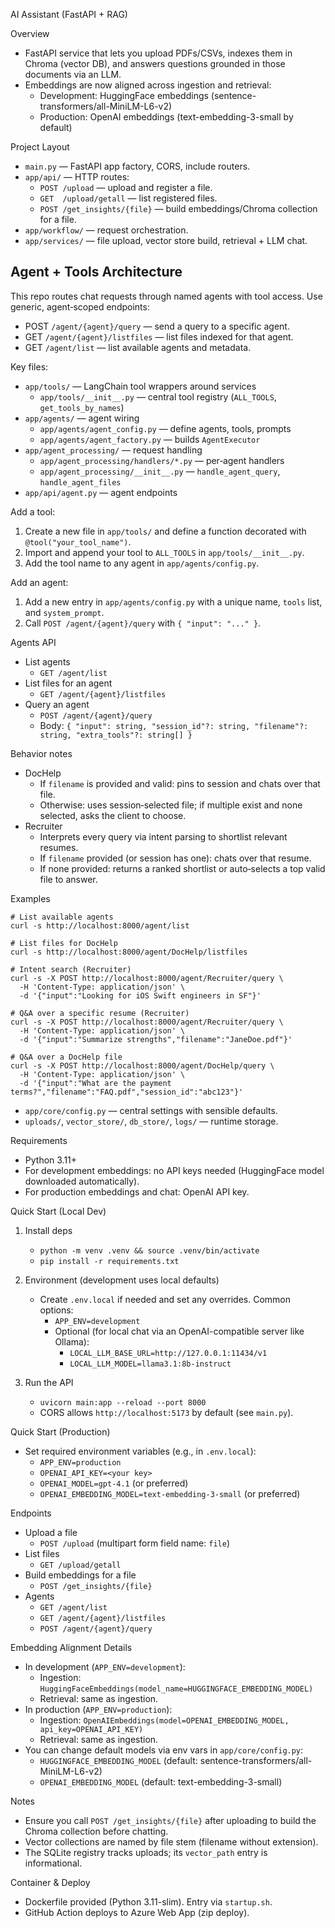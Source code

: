 AI Assistant (FastAPI + RAG)

Overview
- FastAPI service that lets you upload PDFs/CSVs, indexes them in Chroma (vector DB), and answers questions grounded in those documents via an LLM.
- Embeddings are now aligned across ingestion and retrieval:
  - Development: HuggingFace embeddings (sentence-transformers/all-MiniLM-L6-v2)
  - Production: OpenAI embeddings (text-embedding-3-small by default)

Project Layout
- `main.py` — FastAPI app factory, CORS, include routers.
- `app/api/` — HTTP routes:
  - `POST /upload` — upload and register a file.
  - `GET  /upload/getall` — list registered files.
  - `POST /get_insights/{file}` — build embeddings/Chroma collection for a file.
- `app/workflow/` — request orchestration.
- `app/services/` — file upload, vector store build, retrieval + LLM chat.

## Agent + Tools Architecture

This repo routes chat requests through named agents with tool access. Use generic, agent‑scoped endpoints:

- POST `/agent/{agent}/query` — send a query to a specific agent.
- GET `/agent/{agent}/listfiles` — list files indexed for that agent.
- GET `/agent/list` — list available agents and metadata.

Key files:

- `app/tools/` — LangChain tool wrappers around services
  - `app/tools/__init__.py` — central tool registry (`ALL_TOOLS`, `get_tools_by_names`)
- `app/agents/` — agent wiring
  - `app/agents/agent_config.py` — define agents, tools, prompts
  - `app/agents/agent_factory.py` — builds `AgentExecutor`
- `app/agent_processing/` — request handling
  - `app/agent_processing/handlers/*.py` — per‑agent handlers
  - `app/agent_processing/__init__.py` — `handle_agent_query`, `handle_agent_files`
- `app/api/agent.py` — agent endpoints

Add a tool:

1. Create a new file in `app/tools/` and define a function decorated with `@tool("your_tool_name")`.
2. Import and append your tool to `ALL_TOOLS` in `app/tools/__init__.py`.
3. Add the tool name to any agent in `app/agents/config.py`.

Add an agent:

1. Add a new entry in `app/agents/config.py` with a unique name, `tools` list, and `system_prompt`.
2. Call `POST /agent/{agent}/query` with `{ "input": "..." }`.

Agents API
- List agents
  - `GET /agent/list`
- List files for an agent
  - `GET /agent/{agent}/listfiles`
- Query an agent
  - `POST /agent/{agent}/query`
  - Body: `{ "input": string, "session_id"?: string, "filename"?: string, "extra_tools"?: string[] }`

Behavior notes
- DocHelp
  - If `filename` is provided and valid: pins to session and chats over that file.
  - Otherwise: uses session‑selected file; if multiple exist and none selected, asks the client to choose.
- Recruiter
  - Interprets every query via intent parsing to shortlist relevant resumes.
  - If `filename` provided (or session has one): chats over that resume.
  - If none provided: returns a ranked shortlist or auto‑selects a top valid file to answer.

Examples
```
# List available agents
curl -s http://localhost:8000/agent/list

# List files for DocHelp
curl -s http://localhost:8000/agent/DocHelp/listfiles

# Intent search (Recruiter)
curl -s -X POST http://localhost:8000/agent/Recruiter/query \
  -H 'Content-Type: application/json' \
  -d '{"input":"Looking for iOS Swift engineers in SF"}'

# Q&A over a specific resume (Recruiter)
curl -s -X POST http://localhost:8000/agent/Recruiter/query \
  -H 'Content-Type: application/json' \
  -d '{"input":"Summarize strengths","filename":"JaneDoe.pdf"}'

# Q&A over a DocHelp file
curl -s -X POST http://localhost:8000/agent/DocHelp/query \
  -H 'Content-Type: application/json' \
  -d '{"input":"What are the payment terms?","filename":"FAQ.pdf","session_id":"abc123"}'
```
- `app/core/config.py` — central settings with sensible defaults.
- `uploads/`, `vector_store/`, `db_store/`, `logs/` — runtime storage.


Requirements
- Python 3.11+
- For development embeddings: no API keys needed (HuggingFace model downloaded automatically).
- For production embeddings and chat: OpenAI API key.

Quick Start (Local Dev)
1) Install deps
   - `python -m venv .venv && source .venv/bin/activate`
   - `pip install -r requirements.txt`

2) Environment (development uses local defaults)
   - Create `.env.local` if needed and set any overrides. Common options:
     - `APP_ENV=development`
     - Optional (for local chat via an OpenAI-compatible server like Ollama):
       - `LOCAL_LLM_BASE_URL=http://127.0.0.1:11434/v1`
       - `LOCAL_LLM_MODEL=llama3.1:8b-instruct`

3) Run the API
   - `uvicorn main:app --reload --port 8000`
   - CORS allows `http://localhost:5173` by default (see `main.py`).

Quick Start (Production)
- Set required environment variables (e.g., in `.env.local`):
  - `APP_ENV=production`
  - `OPENAI_API_KEY=<your key>`
  - `OPENAI_MODEL=gpt-4.1` (or preferred)
  - `OPENAI_EMBEDDING_MODEL=text-embedding-3-small` (or preferred)

Endpoints
- Upload a file
  - `POST /upload` (multipart form field name: `file`)
- List files
  - `GET /upload/getall`
- Build embeddings for a file
  - `POST /get_insights/{file}`
- Agents
  - `GET /agent/list`
  - `GET /agent/{agent}/listfiles`
  - `POST /agent/{agent}/query`

Embedding Alignment Details
- In development (`APP_ENV=development`):
  - Ingestion: `HuggingFaceEmbeddings(model_name=HUGGINGFACE_EMBEDDING_MODEL)`
  - Retrieval: same as ingestion.
- In production (`APP_ENV=production`):
  - Ingestion: `OpenAIEmbeddings(model=OPENAI_EMBEDDING_MODEL, api_key=OPENAI_API_KEY)`
  - Retrieval: same as ingestion.
- You can change default models via env vars in `app/core/config.py`:
  - `HUGGINGFACE_EMBEDDING_MODEL` (default: sentence-transformers/all-MiniLM-L6-v2)
  - `OPENAI_EMBEDDING_MODEL` (default: text-embedding-3-small)

Notes
- Ensure you call `POST /get_insights/{file}` after uploading to build the Chroma collection before chatting.
- Vector collections are named by file stem (filename without extension).
- The SQLite registry tracks uploads; its `vector_path` entry is informational.

Container & Deploy
- Dockerfile provided (Python 3.11-slim). Entry via `startup.sh`.
- GitHub Action deploys to Azure Web App (zip deploy).
